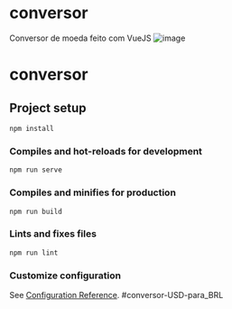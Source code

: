 # conversor
Conversor de moeda feito com VueJS
![image](https://user-images.githubusercontent.com/50748653/126316898-ae439deb-f1b4-475b-81de-b6407793888c.png)

# conversor

## Project setup
```
npm install
```

### Compiles and hot-reloads for development
```
npm run serve
```

### Compiles and minifies for production
```
npm run build
```

### Lints and fixes files
```
npm run lint
```

### Customize configuration
See [Configuration Reference](https://cli.vuejs.org/config/).
#conversor-USD-para_BRL
